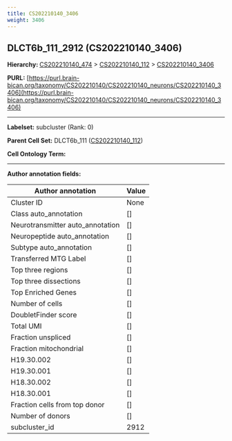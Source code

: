 ```yaml
---
title: CS202210140_3406
weight: 3406
---
```

## DLCT6b_111_2912 (CS202210140_3406)
<b>Hierarchy: </b>
[CS202210140_474](../CS202210140_474) >
[CS202210140_112](../CS202210140_112) >
[CS202210140_3406](../CS202210140_3406)

**PURL:** [https://purl.brain-bican.org/taxonomy/CS202210140/CS202210140_neurons/CS202210140_3406](https://purl.brain-bican.org/taxonomy/CS202210140/CS202210140_neurons/CS202210140_3406)

---


**Labelset:** subcluster (Rank: 0)

**Parent Cell Set:** DLCT6b_111 ([CS202210140_112](../CS202210140_112))



**Cell Ontology Term:** 

[MARKER GENES.]: #


---

[TRANSFERRED ANNOTATIONS.]: #


[AUTHOR ANNOTATION FIELDS.]: #


**Author annotation fields:**

| Author annotation | Value |
|-------------------|-------|
|Cluster ID|None|
|Class auto_annotation|[]|
|Neurotransmitter auto_annotation|[]|
|Neuropeptide auto_annotation|[]|
|Subtype auto_annotation|[]|
|Transferred MTG Label|[]|
|Top three regions|[]|
|Top three dissections|[]|
|Top Enriched Genes|[]|
|Number of cells|[]|
|DoubletFinder score|[]|
|Total UMI|[]|
|Fraction unspliced|[]|
|Fraction mitochondrial|[]|
|H19.30.002|[]|
|H19.30.001|[]|
|H18.30.002|[]|
|H18.30.001|[]|
|Fraction cells from top donor|[]|
|Number of donors|[]|
|subcluster_id|2912|
